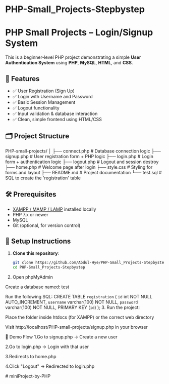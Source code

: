 # PHP-Small_Projects-Stepbystep
# PHP Small Projects – Login/Signup System

This is a beginner-level PHP project demonstrating a simple **User Authentication System** using **PHP**, **MySQL**, **HTML**, and **CSS**.

## 🧰 Features

- ✅ User Registration (Sign Up)
- ✅ Login with Username and Password
- ✅ Basic Session Management
- ✅ Logout functionality
- ✅ Input validation & database interaction
- ✅ Clean, simple frontend using HTML/CSS

## 🗂️ Project Structure
PHP-small-projects/
│
├── connect.php # Database connection logic
├── signup.php # User registration form + PHP logic
├── login.php # Login form + authentication logic
├── logout.php # Logout and session destroy
├── home.php # Welcome page after login
├── style.css # Styling for forms and layout
├── README.md # Project documentation
└── test.sql # SQL to create the 'registration' table

## 🛠️ Prerequisites

- [XAMPP / MAMP / LAMP](https://www.apachefriends.org/index.html) installed locally
- PHP 7.x or newer
- MySQL
- Git (optional, for version control)

## 🧪 Setup Instructions

1. **Clone this repository**:
   ```bash
   git clone https://github.com/Abdul-Hye/PHP-Small_Projects-Stepbystep.git
   cd PHP-Small_Projects-Stepbystep

2. Open phpMyAdmin

Create a database named: test

Run the following SQL: CREATE TABLE `registration` (
  `id` int NOT NULL AUTO_INCREMENT,
  `username` varchar(100) NOT NULL,
  `password` varchar(100) NOT NULL,
  PRIMARY KEY (`id`)
);
3. Run the project:

Place the folder inside htdocs (for XAMPP) or the correct web directory

Visit http://localhost/PHP-small-projects/signup.php in your browser

🚀 Demo Flow
1.Go to signup.php → Create a new user

2.Go to login.php → Login with that user

3.Redirects to home.php

4.Click "Logout" → Redirected to login.php




#   m i n i P r o j e c t - b y - P H P  
 